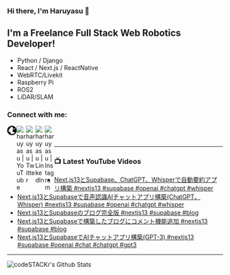 ### Hi there, I'm Haruyasu 👋

## I'm a Freelance Full Stack Web Robotics Developer!
- Python / Django
- React / Next.js / ReactNative
- WebRTC/Livekit
- Raspberry Pi
- ROS2
- LiDAR/SLAM

### Connect with me:

[<img align="left" alt="harusoft.net" width="22px" src="https://raw.githubusercontent.com/iconic/open-iconic/master/svg/globe.svg" />][website]
[<img align="left" alt="haruyasu | YouTube" width="22px" src="https://cdn.jsdelivr.net/npm/simple-icons@v3/icons/youtube.svg" />][youtube]
[<img align="left" alt="haruyasu | Twitter" width="22px" src="https://cdn.jsdelivr.net/npm/simple-icons@v3/icons/twitter.svg" />][twitter]
[<img align="left" alt="haruyasu | LinkedIn" width="22px" src="https://cdn.jsdelivr.net/npm/simple-icons@v3/icons/linkedin.svg" />][linkedin]
[<img align="left" alt="haruyasu | Instagram" width="22px" src="https://cdn.jsdelivr.net/npm/simple-icons@v3/icons/instagram.svg" />][instagram]

<br />
<br />

---

### 📺 Latest YouTube Videos
<!-- YOUTUBE:START -->
- [Next.js13とSupabase、ChatGPT、Whisperで自動要約アプリ構築 #nextjs13 #supabase #openai #chatgpt #whisper](https://www.youtube.com/watch?v=EjJnsC6At_8)
- [Next.js13とSupabaseで音声認識AIチャットアプリ構築&lpar;ChatGPT、Whisper&rpar; #nextjs13 #supabase #openai #chatgpt #whisper](https://www.youtube.com/watch?v=MwXqq0H2MpA)
- [Next.js13とSupabaseのブログ完全版 #nextjs13 #supabase #blog](https://www.youtube.com/watch?v=0GjUAiRMnU4)
- [Next.js13とSupabaseで構築したブログにコメント機能追加 #nextjs13 #supabase #blog](https://www.youtube.com/watch?v=aI7T2iOPiSk)
- [Next.js13とSupabaseでAIチャットアプリ構築&lpar;GPT-3&rpar; #nextjs13 #supabase #openai #chat #chatgpt #gpt3](https://www.youtube.com/watch?v=mEfEgh1EFJE)
<!-- YOUTUBE:END -->

---

<img align="left" alt="codeSTACKr's Github Stats" src="https://github-readme-stats.vercel.app/api?username=haruyasu&show_icons=true&hide_border=true" />

[website]: https://harusoft.net/
[twitter]: https://twitter.com/hathle
[youtube]: https://www.youtube.com/channel/UCjpXqPZM1UPJoiyNVUTixqQ/
[instagram]: https://www.instagram.com/hathle/
[linkedin]: https://www.linkedin.com/in/haruyasu/
